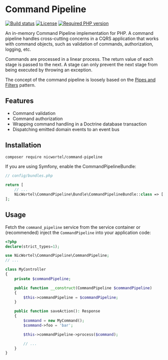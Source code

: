 # Command Pipeline

[![Build status](https://img.shields.io/travis/com/nicwortel/command-pipeline)](https://travis-ci.com/nicwortel/command-pipeline)
[![License](https://img.shields.io/github/license/nicwortel/command-pipeline.svg)](https://github.com/nicwortel/command-pipeline/blob/master/LICENSE.txt)
[![Required PHP version](https://img.shields.io/packagist/php-v/nicwortel/command-pipeline)](https://github.com/nicwortel/command-pipeline/blob/master/composer.json)

An in-memory Command Pipeline implementation for PHP. A command pipeline handles
cross-cutting concerns in a CQRS application that works with command objects,
such as validation of commands, authorization, logging, etc.

Commands are processed in a linear process. The return value of each stage is
passed to the next. A stage can only prevent the next stage from being executed
by throwing an exception.

The concept of the command pipeline is loosely based on the
[Pipes and Filters](https://www.enterpriseintegrationpatterns.com/patterns/messaging/PipesAndFilters.html)
pattern.

## Features

- Command validation
- Command authorization
- Wrapping command handling in a Doctrine database transaction
- Dispatching emitted domain events to an event bus

## Installation

```bash
composer require nicwortel/command-pipeline
```

If you are using Symfony, enable the CommandPipelineBundle:

```php
// config/bundles.php

return [
    // ...
    NicWortel\CommandPipeline\Bundle\CommandPipelineBundle::class => ['all' => true],
];
```

## Usage

Fetch the `command_pipeline` service from the service container or (recommended) inject the `CommandPipeline` into your
application code:

```php
<?php
declare(strict_types=1);

use NicWortel\CommandPipeline\CommandPipeline;
// ...

class MyController
{
    private $commandPipeline;

    public function __construct(CommandPipeline $commandPipeline)
    {
        $this->commandPipeline = $commandPipeline;
    }

    public function saveAction(): Response
    {
        $command = new MyCommand();
        $command->foo = 'bar';

        $this->commandPipeline->process($command);

        // ...
    }
}
```

